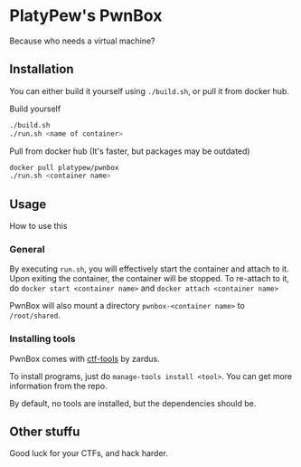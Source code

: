 # PlatyPew's PwnBox
Because who needs a virtual machine?

## Installation
You can either build it yourself using `./build.sh`, or pull it from docker hub.

Build yourself
```bash
./build.sh
./run.sh <name of container>
```

Pull from docker hub (It's faster, but packages may be outdated)
```bash
docker pull platypew/pwnbox
./run.sh <container name>
```

## Usage
How to use this

### General
By executing `run.sh`, you will effectively start the container and attach to it.
Upon exiting the container, the container will be stopped. To re-attach to it, do `docker start <container name>` and `docker attach <container name>`

PwnBox will also mount a directory `pwnbox-<container name>` to `/root/shared`.

### Installing tools
PwnBox comes with [ctf-tools](https://github.com/zardus/ctf-tools) by zardus.

To install programs, just do `manage-tools install <tool>`.
You can get more information from the repo.

By default, no tools are installed, but the dependencies should be.

## Other stuffu
Good luck for your CTFs, and hack harder.
